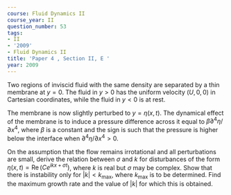 ```yaml
---
course: Fluid Dynamics II
course_year: II
question_number: 53
tags:
- II
- '2009'
- Fluid Dynamics II
title: 'Paper 4 , Section II, E '
year: 2009
---
```




Two regions of inviscid fluid with the same density are separated by a thin membrane at $y=0$. The fluid in $y>0$ has the uniform velocity $(U, 0,0)$ in Cartesian coordinates, while the fluid in $y<0$ is at rest.

The membrane is now slightly perturbed to $y=\eta(x, t)$. The dynamical effect of the membrane is to induce a pressure difference across it equal to $\beta \partial^{4} \eta / \partial x^{4}$, where $\beta$ is a constant and the sign is such that the pressure is higher below the interface when $\partial^{4} \eta / \partial x^{4}>0$.

On the assumption that the flow remains irrotational and all perturbations are small, derive the relation between $\sigma$ and $k$ for disturbances of the form $\eta(x, t)=\operatorname{Re}\left(C e^{i k x+\sigma t}\right)$, where $k$ is real but $\sigma$ may be complex. Show that there is instability only for $|k|<k_{\max }$, where $k_{\max }$ is to be determined. Find the maximum growth rate and the value of $|k|$ for which this is obtained.